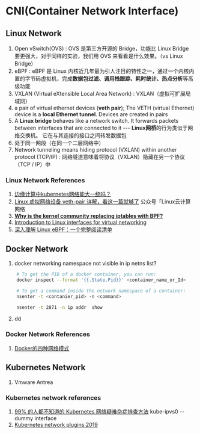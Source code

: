 # CNI(Container Network Interface)

## Linux Network
1. Open vSwitch(OVS) : OVS 是第三方开源的 Bridge，功能比 Linux Bridge 要更强大，对于同样的实验，我们用 OVS 来看看是什么效果。（vs Linux Bridge）
2. eBPF : eBPF 是 Linux 内核近几年最为引人注目的特性之一，通过一个内核内置的字节码虚拟机，完成**数据包过滤、调用栈跟踪、耗时统计、热点分析**等高级功能
3. VXLAN (Virtual eXtensible Local Area Network) : VXLAN（虚拟可扩展局域网）
4. a pair of virtual ethernet devices (**veth pair**); The VETH (virtual Ethernet) device is a **local Ethernet tunnel**. Devices are created in pairs
5. A **Linux bridge** behaves like a network switch. It forwards packets between interfaces that are connected to it --- **Linux网桥**的行为类似于网络交换机。 它在与其连接的接口之间转发数据包
6. 处于同一网段（在同一个二层网络中）
7. Network tunneling means hiding protocol (VXLAN) within another protocol (TCP/IP) : 网络隧道意味着将协议（VXLAN）隐藏在另一个协议（TCP / IP）中


### Linux Network References
1. [边缘计算中kubernetes网络能大一统吗？](https://www.it610.com/article/1280832903722319872.htm)
2. [Linux 虚拟网络设备 veth-pair 详解，看这一篇就够了](https://www.cnblogs.com/bakari/p/10613710.html) 公众号「Linux云计算网络
3. **[Why is the kernel community replacing iptables with BPF?](https://cilium.io/blog/2018/04/17/why-is-the-kernel-community-replacing-iptables/)**
4. [Introduction to Linux interfaces for virtual networking](https://developers.redhat.com/blog/2018/10/22/introduction-to-linux-interfaces-for-virtual-networking/)
5. [深入理解 Linux eBPF：一个完整阅读清单](https://blog.csdn.net/21cnbao/article/details/95585483)


## Docker Network

1. docker networking namespace not visible in ip netns list?
```bash
    # To get the PID of a docker container, you can run:
    docker inspect --format '{{.State.Pid}}' <container_name_or_Id>

    # To get a command inside the network namespace of a container:
    nsenter -t <contanier_pid> -n <command>

    nsenter -t 2871 -n ip addr  show
```
2. dd

### Docker Network References
1. [Docker的四种网络模式](https://blog.csdn.net/huanongying123/article/details/73556634)

## Kubernetes Network

1. Vmware Antrea


### Kubernetes network references
1. [99% 的人都不知道的 Kubernetes 网络疑难杂症排查方法](https://juejin.im/post/5d53a12d518825026b36bf33) kube-ipvs0 --dummy interface
2. [Kubernetes network plugins 2019](https://medium.com/@ahmetensar/kubernetes-network-plugins-abfd7a1d7cac)